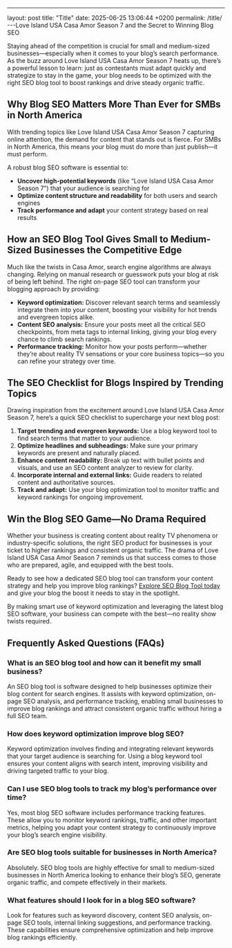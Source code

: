 ---
layout: post
title: "Title"
date: 2025-06-25 13:06:44 +0200
permalink: /title/
---Love Island USA Casa Amor Season 7 and the Secret to Winning Blog SEO

Staying ahead of the competition is crucial for small and medium-sized businesses—especially when it comes to your blog’s search performance. As the buzz around Love Island USA Casa Amor Season 7 heats up, there’s a powerful lesson to learn: just as contestants must adapt quickly and strategize to stay in the game, your blog needs to be optimized with the right SEO blog tool to boost rankings and drive steady organic traffic.

## Why Blog SEO Matters More Than Ever for SMBs in North America

With trending topics like Love Island USA Casa Amor Season 7 capturing online attention, the demand for content that stands out is fierce. For SMBs in North America, this means your blog must do more than just publish—it must perform.

A robust blog SEO software is essential to:

- **Uncover high-potential keywords** (like “Love Island USA Casa Amor Season 7”) that your audience is searching for
- **Optimize content structure and readability** for both users and search engines
- **Track performance and adapt** your content strategy based on real results

## How an SEO Blog Tool Gives Small to Medium-Sized Businesses the Competitive Edge

Much like the twists in Casa Amor, search engine algorithms are always changing. Relying on manual research or guesswork puts your blog at risk of being left behind. The right on-page SEO tool can transform your blogging approach by providing:

- **Keyword optimization:** Discover relevant search terms and seamlessly integrate them into your content, boosting your visibility for hot trends and evergreen topics alike.
- **Content SEO analysis:** Ensure your posts meet all the critical SEO checkpoints, from meta tags to internal linking, giving your blog every chance to climb search rankings.
- **Performance tracking:** Monitor how your posts perform—whether they’re about reality TV sensations or your core business topics—so you can refine your strategy over time.

## The SEO Checklist for Blogs Inspired by Trending Topics

Drawing inspiration from the excitement around Love Island USA Casa Amor Season 7, here’s a quick SEO checklist to supercharge your next blog post:

1. **Target trending and evergreen keywords:** Use a blog keyword tool to find search terms that matter to your audience.
2. **Optimize headlines and subheadings:** Make sure your primary keywords are present and naturally placed.
3. **Enhance content readability:** Break up text with bullet points and visuals, and use an SEO content analyzer to review for clarity.
4. **Incorporate internal and external links:** Guide readers to related content and authoritative sources.
5. **Track and adapt:** Use your blog optimization tool to monitor traffic and keyword rankings for ongoing improvement.

## Win the Blog SEO Game—No Drama Required

Whether your business is creating content about reality TV phenomena or industry-specific solutions, the right SEO product for businesses is your ticket to higher rankings and consistent organic traffic. The drama of Love Island USA Casa Amor Season 7 reminds us that success comes to those who are prepared, agile, and equipped with the best tools.

Ready to see how a dedicated SEO blog tool can transform your content strategy and help you improve blog rankings? [Explore SEO Blog Tool today](https://seoblogtool.com/) and give your blog the boost it needs to stay in the spotlight.

By making smart use of keyword optimization and leveraging the latest blog SEO software, your business can compete with the best—no reality show twists required.

## Frequently Asked Questions (FAQs)

### What is an SEO blog tool and how can it benefit my small business?  
An SEO blog tool is software designed to help businesses optimize their blog content for search engines. It assists with keyword optimization, on-page SEO analysis, and performance tracking, enabling small businesses to improve blog rankings and attract consistent organic traffic without hiring a full SEO team.

### How does keyword optimization improve blog SEO?  
Keyword optimization involves finding and integrating relevant keywords that your target audience is searching for. Using a blog keyword tool ensures your content aligns with search intent, improving visibility and driving targeted traffic to your blog.

### Can I use SEO blog tools to track my blog’s performance over time?  
Yes, most blog SEO software includes performance tracking features. These allow you to monitor keyword rankings, traffic, and other important metrics, helping you adapt your content strategy to continuously improve your blog’s search engine visibility.

### Are SEO blog tools suitable for businesses in North America?  
Absolutely. SEO blog tools are highly effective for small to medium-sized businesses in North America looking to enhance their blog’s SEO, generate organic traffic, and compete effectively in their markets.

### What features should I look for in a blog SEO software?  
Look for features such as keyword discovery, content SEO analysis, on-page SEO tools, internal linking suggestions, and performance tracking. These capabilities ensure comprehensive optimization and help improve blog rankings efficiently.

<script type="application/ld+json">
{
  "@context": "https://schema.org",
  "@type": "BlogPosting",
  "headline": "Love Island USA Casa Amor Season 7 and the Secret to Winning Blog SEO",
  "description": "Learn how small and medium-sized businesses can use an SEO blog tool to optimize content, improve blog SEO, and drive organic traffic inspired by trending topics like Love Island USA Casa Amor Season 7.",
  "author": {
    "@type": "Person",
    "name": "SEO Blog Tool"
  },
  "publisher": {
    "@type": "Person",
    "name": "SEO Blog Tool"
  },
  "mainEntityOfPage": {
    "@type": "WebPage",
    "@id": "https://seoblogtool.com/blog/love-island-usa-casa-amor-season-7-secret-winning-blog-seo"
  },
  "datePublished": "2024-06-01",
  "dateModified": "2024-06-01"
}
</script>

<script type="application/ld+json">
{
  "@context": "https://schema.org",
  "@type": "FAQPage",
  "mainEntity": [
    {
      "@type": "Question",
      "name": "What is an SEO blog tool and how can it benefit my small business?",
      "acceptedAnswer": {
        "@type": "Answer",
        "text": "An SEO blog tool is software designed to help businesses optimize their blog content for search engines. It assists with keyword optimization, on-page SEO analysis, and performance tracking, enabling small businesses to improve blog rankings and attract consistent organic traffic without hiring a full SEO team."
      }
    },
    {
      "@type": "Question",
      "name": "How does keyword optimization improve blog SEO?",
      "acceptedAnswer": {
        "@type": "Answer",
        "text": "Keyword optimization involves finding and integrating relevant keywords that your target audience is searching for. Using a blog keyword tool ensures your content aligns with search intent, improving visibility and driving targeted traffic to your blog."
      }
    },
    {
      "@type": "Question",
      "name": "Can I use SEO blog tools to track my blog’s performance over time?",
      "acceptedAnswer": {
        "@type": "Answer",
        "text": "Yes, most blog SEO software includes performance tracking features. These allow you to monitor keyword rankings, traffic, and other important metrics, helping you adapt your content strategy to continuously improve your blog’s search engine visibility."
      }
    },
    {
      "@type": "Question",
      "name": "Are SEO blog tools suitable for businesses in North America?",
      "acceptedAnswer": {
        "@type": "Answer",
        "text": "Absolutely. SEO blog tools are highly effective for small to medium-sized businesses in North America looking to enhance their blog’s SEO, generate organic traffic, and compete effectively in their markets."
      }
    },
    {
      "@type": "Question",
      "name": "What features should I look for in a blog SEO software?",
      "acceptedAnswer": {
        "@type": "Answer",
        "text": "Look for features such as keyword discovery, content SEO analysis, on-page SEO tools, internal linking suggestions, and performance tracking. These capabilities ensure comprehensive optimization and help improve blog rankings efficiently."
      }
    }
  ]
}
</script>